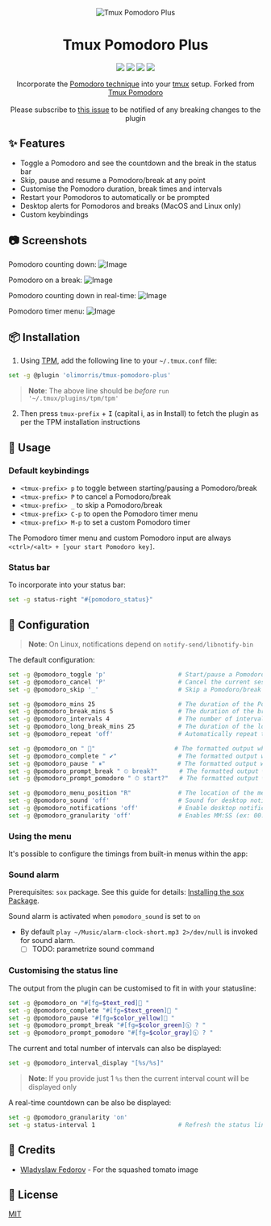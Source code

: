 <p align="center">
<img src="https://github.com/olimorris/tmux-pomodoro-plus/assets/9512444/a3e445f0-6493-4375-977e-b89013968604" alt="Tmux Pomodoro Plus" />
</p>

<h1 align="center">Tmux Pomodoro Plus</h1>

<p align="center">
<a href="https://github.com/olimorris/tmux-pomodoro-plus/stargazers"><img src="https://img.shields.io/github/stars/olimorris/tmux-pomodoro-plus?color=c678dd&logoColor=e06c75&style=for-the-badge"></a>
<a href="https://github.com/olimorris/tmux-pomodoro-plus/issues"><img src="https://img.shields.io/github/issues/olimorris/tmux-pomodoro-plus?color=%23d19a66&style=for-the-badge"></a>
<a href="https://github.com/olimorris/tmux-pomodoro-plus/blob/main/LICENSE.md"><img src="https://img.shields.io/github/license/olimorris/tmux-pomodoro-plus?style=for-the-badge"></a>
<a href="https://github.com/olimorris/tmux-pomodoro-plus/actions/workflows/test.yml"><img src="https://img.shields.io/github/actions/workflow/status/olimorris/tmux-pomodoro-plus/test.yml?branch=main&label=tests&style=for-the-badge"></a>
</p>

<p align="center">
Incorporate the <a href="https://en.wikipedia.org/wiki/Pomodoro_Technique">Pomodoro technique</a> into your <a href="https://github.com/tmux/tmux">tmux</a> setup. Forked from <a href="https://github.com/alexanderjeurissen/tmux-pomodoro">Tmux Pomodoro</a><br><br>Please subscribe to <a href="https://github.com/olimorris/tmux-pomodoro-plus/issues/29">this issue</a> to be notified of any breaking changes to the plugin
</p>

## :sparkles: Features

- Toggle a Pomodoro and see the countdown and the break in the status bar
- Skip, pause and resume a Pomodoro/break at any point
- Customise the Pomodoro duration, break times and intervals
- Restart your Pomodoros to automatically or be prompted
- Desktop alerts for Pomodoros and breaks (MacOS and Linux only)
- Custom keybindings

## :camera: Screenshots

Pomodoro counting down:
![Image](https://user-images.githubusercontent.com/9512444/218257051-1cdc4487-7e0a-4d1f-9e70-932028f47d6f.png)

Pomodoro on a break:
![Image](https://user-images.githubusercontent.com/9512444/218257106-c3f83c7e-a467-4965-adfd-8c0b9b06ad9b.png)

Pomodoro counting down in real-time:
![Image](https://user-images.githubusercontent.com/9512444/218257132-6aac32d9-6ecb-4192-926c-1c41cb4adc62.gif)

Pomodoro timer menu:
![Image](https://user-images.githubusercontent.com/9512444/179624439-c5203dd1-01a9-4bf8-93dc-3da162939a4a.gif)

## :package: Installation

1. Using [TPM](https://github.com/tmux-plugins/tpm), add the following line to your `~/.tmux.conf` file:

```bash
set -g @plugin 'olimorris/tmux-pomodoro-plus'
```

> **Note**: The above line should be _before_ `run '~/.tmux/plugins/tpm/tpm'`

2. Then press `tmux-prefix` + <kbd>I</kbd> (capital i, as in **I**nstall) to fetch the plugin as per the TPM installation instructions

## :rocket: Usage

### Default keybindings

- `<tmux-prefix> p` to toggle between starting/pausing a Pomodoro/break
- `<tmux-prefix> P` to cancel a Pomodoro/break
- `<tmux-prefix> _` to skip a Pomodoro/break
- `<tmux-prefix> C-p` to open the Pomodoro timer menu
- `<tmux-prefix> M-p` to set a custom Pomodoro timer

The Pomodoro timer menu and custom Pomodoro input are always `<ctrl>/<alt> + [your start Pomodoro key]`.

### Status bar

To incorporate into your status bar:

```bash
set -g status-right "#{pomodoro_status}"
```

## :wrench: Configuration

> **Note**: On Linux, notifications depend on `notify-send/libnotify-bin`

The default configuration:

```bash
set -g @pomodoro_toggle 'p'                    # Start/pause a Pomodoro/break
set -g @pomodoro_cancel 'P'                    # Cancel the current session
set -g @pomodoro_skip '_'                      # Skip a Pomodoro/break

set -g @pomodoro_mins 25                       # The duration of the Pomodoro
set -g @pomodoro_break_mins 5                  # The duration of the break after the Pomodoro completes
set -g @pomodoro_intervals 4                   # The number of intervals before a longer break is started
set -g @pomodoro_long_break_mins 25            # The duration of the long break
set -g @pomodoro_repeat 'off'                  # Automatically repeat the Pomodoros?

set -g @pomodoro_on " 🍅"                      # The formatted output when the Pomodoro is running
set -g @pomodoro_complete " ✔︎"                 # The formatted output when the break is running
set -g @pomodoro_pause " ⏸︎"                    # The formatted output when the Pomodoro/break is paused
set -g @pomodoro_prompt_break " ⏲︎ break?"      # The formatted output when waiting to start a break
set -g @pomodoro_prompt_pomodoro " ⏱︎ start?"   # The formatted output when waiting to start a Pomodoro

set -g @pomodoro_menu_position "R"             # The location of the menu relative to the screen
set -g @pomodoro_sound 'off'                   # Sound for desktop notifications (Run `ls /System/Library/Sounds` for a list of sounds to use on Mac)
set -g @pomodoro_notifications 'off'           # Enable desktop notifications from your terminal
set -g @pomodoro_granularity 'off'             # Enables MM:SS (ex: 00:10) format instead of the default (ex: 1m)
```

### Using the menu

It's possible to configure the timings from built-in menus within the app:


### Sound alarm

Prerequisites: `sox` package. See this guide for details: [Installing the sox Package](https://www.baeldung.com/linux/pc-speaker-beep-in-linux).

Sound alarm is activated when `pomodoro_sound` is set to `on`


- By default `play ~/Music/alarm-clock-short.mp3 2>/dev/null` is invoked for sound alarm. 
    - [ ] TODO: parametrize sound command

### Customising the status line

The output from the plugin can be customised to fit in with your statusline:

```bash
set -g @pomodoro_on "#[fg=$text_red]🍅 "
set -g @pomodoro_complete "#[fg=$text_green]🍅 "
set -g @pomodoro_pause "#[fg=$color_yellow]🍅 "
set -g @pomodoro_prompt_break "#[fg=$color_green]🕤 ? "
set -g @pomodoro_prompt_pomodoro "#[fg=$color_gray]🕤 ? "
```

The current and total number of intervals can also be displayed:

```bash
set -g @pomodoro_interval_display "[%s/%s]"
```

> **Note**: If you provide just 1 `%s` then the current interval count will be displayed only

A real-time countdown can be also be displayed:

```bash
set -g @pomodoro_granularity 'on'
set -g status-interval 1                       # Refresh the status line every second
```

## :clap: Credits

- [Wladyslaw Fedorov](https://dribbble.com/Wladza) - For the squashed tomato image

## :page_with_curl: License

[MIT](https://github.com/olimorris/tmux-pomodoro-plus/blob/master/LICENSE.md)
